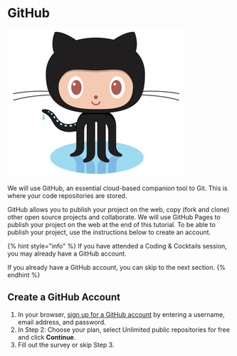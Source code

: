 # GitHub

![](../.gitbook/assets/github-logo.jpg)

We will use GitHub, an essential cloud-based companion tool to Git. This is where your code repositories are stored.

GitHub allows you to publish your project on the web, copy (fork and clone) other open source projects and collaborate. We will use GitHub Pages to publish your project on the web at the end of this tutorial. To be able to publish your project, use the instructions below to create an account.

{% hint style="info" %}
If you have attended a Coding & Cocktails session, you may already have a GitHub account. 

If you already have a GitHub account, you can skip to the next section.
{% endhint %}

## Create a GitHub Account

1. In your browser, [sign up for a GitHub account](https://github.com/join?source=header-home) by entering a username, email address, and password.
1. In Step 2: Choose your plan, select Unlimited public repositories for free and click **Continue**.
1. Fill out the survey or skip Step 3.




